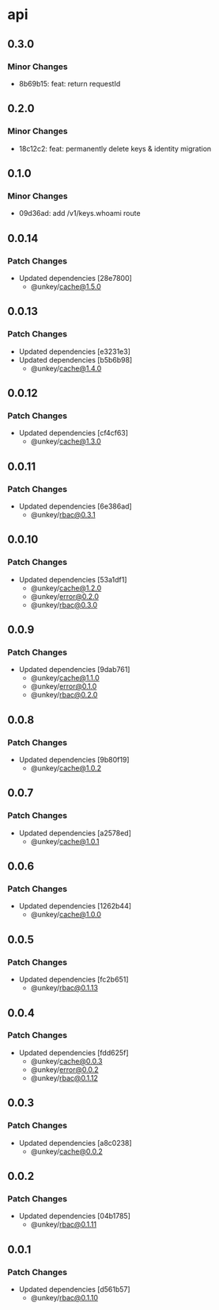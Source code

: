 # api

## 0.3.0

### Minor Changes

- 8b69b15: feat: return requestId

## 0.2.0

### Minor Changes

- 18c12c2: feat: permanently delete keys & identity migration

## 0.1.0

### Minor Changes

- 09d36ad: add /v1/keys.whoami route

## 0.0.14

### Patch Changes

- Updated dependencies [28e7800]
  - @unkey/cache@1.5.0

## 0.0.13

### Patch Changes

- Updated dependencies [e3231e3]
- Updated dependencies [b5b6b98]
  - @unkey/cache@1.4.0

## 0.0.12

### Patch Changes

- Updated dependencies [cf4cf63]
  - @unkey/cache@1.3.0

## 0.0.11

### Patch Changes

- Updated dependencies [6e386ad]
  - @unkey/rbac@0.3.1

## 0.0.10

### Patch Changes

- Updated dependencies [53a1df1]
  - @unkey/cache@1.2.0
  - @unkey/error@0.2.0
  - @unkey/rbac@0.3.0

## 0.0.9

### Patch Changes

- Updated dependencies [9dab761]
  - @unkey/cache@1.1.0
  - @unkey/error@0.1.0
  - @unkey/rbac@0.2.0

## 0.0.8

### Patch Changes

- Updated dependencies [9b80f19]
  - @unkey/cache@1.0.2

## 0.0.7

### Patch Changes

- Updated dependencies [a2578ed]
  - @unkey/cache@1.0.1

## 0.0.6

### Patch Changes

- Updated dependencies [1262b44]
  - @unkey/cache@1.0.0

## 0.0.5

### Patch Changes

- Updated dependencies [fc2b651]
  - @unkey/rbac@0.1.13

## 0.0.4

### Patch Changes

- Updated dependencies [fdd625f]
  - @unkey/cache@0.0.3
  - @unkey/error@0.0.2
  - @unkey/rbac@0.1.12

## 0.0.3

### Patch Changes

- Updated dependencies [a8c0238]
  - @unkey/cache@0.0.2

## 0.0.2

### Patch Changes

- Updated dependencies [04b1785]
  - @unkey/rbac@0.1.11

## 0.0.1

### Patch Changes

- Updated dependencies [d561b57]
  - @unkey/rbac@0.1.10
